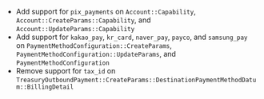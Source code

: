 * Add support for `pix_payments` on `Account::Capability`, `Account::CreateParams::Capability`, and `Account::UpdateParams::Capability`
* Add support for `kakao_pay`, `kr_card`, `naver_pay`, `payco`, and `samsung_pay` on `PaymentMethodConfiguration::CreateParams`, `PaymentMethodConfiguration::UpdateParams`, and `PaymentMethodConfiguration`
* Remove support for `tax_id` on `TreasuryOutboundPayment::CreateParams::DestinationPaymentMethodDatum::BillingDetail`